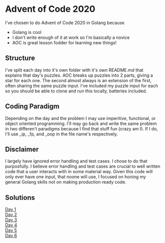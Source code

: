 # Advent of Code 2020

I've chosen to do Advent of Code 2020 in Golang because
* Golang is cool
* I don't write enough of it at work so I'm basically a novice
* AOC is great lesson fodder for learning new things!

## Structure
I've split each day into it's own folder with it's own README.md that explains that day's puzzles. AOC breaks up puzzles into 2 parts, giving a star for each one. The second almost always is an extension of the first, often sharing the same puzzle input. I've included my puzzle input for each so you should be able to clone and run this locally, batteries included.

## Coding Paradigm
Depending on the day and the problem I may use imperitive, functional, or object oriented programming.  I'll may go back and write the same problem in two differen't paradigms because I find that stuff fun (crazy am I).  If I do, I'll use _ip, _fp, and _oop in the file name's respectively.


## Disclaimer
I largely have ignored error handling and test cases. I chose to do that purposfully. I believe error handling and test cases are crucial to well written code that a user interacts with in some material way. Given this code will only ever have one input, that noone will use, I focused on honing my general Golang skills not on making production ready code.

## Solutions
[Day 1](day1/)  
[Day 2](day2/)  
[Day 3](day3/)  
[Day 4](day4/)  
[Day 5](day5/)  
[Day 6](day6/)  
